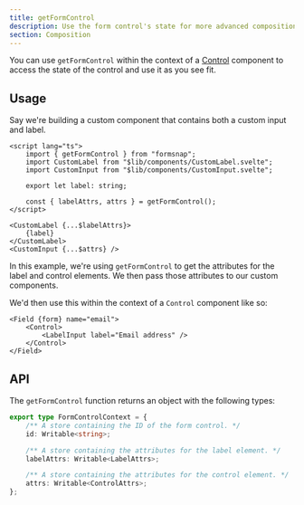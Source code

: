 ```yaml
---
title: getFormControl
description: Use the form control's state for more advanced composition.
section: Composition
---
```


You can use `getFormControl` within the context of a [Control](/docs/components/control) component to access the state of the control and use it as you see fit.

## Usage

Say we're building a custom component that contains both a custom input and label.

```svelte title="LabelInput.svelte"
<script lang="ts">
	import { getFormControl } from "formsnap";
	import CustomLabel from "$lib/components/CustomLabel.svelte";
	import CustomInput from "$lib/components/CustomInput.svelte";

	export let label: string;

	const { labelAttrs, attrs } = getFormControl();
</script>

<CustomLabel {...$labelAttrs}>
	{label}
</CustomLabel>
<CustomInput {...$attrs} />
```

In this example, we're using `getFormControl` to get the attributes for the label and control elements. We then pass those attributes to our custom components.

We'd then use this within the context of a `Control` component like so:

```svelte
<Field {form} name="email">
	<Control>
		<LabelInput label="Email address" />
	</Control>
</Field>
```

## API

The `getFormControl` function returns an object with the following types:

```ts
export type FormControlContext = {
	/** A store containing the ID of the form control. */
	id: Writable<string>;

	/** A store containing the attributes for the label element. */
	labelAttrs: Writable<LabelAttrs>;

	/** A store containing the attributes for the control element. */
	attrs: Writable<ControlAttrs>;
};
```
